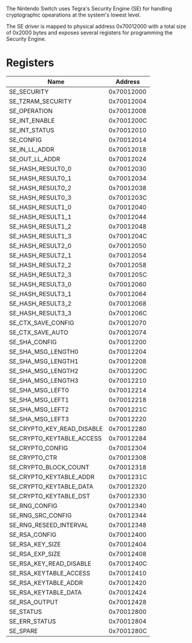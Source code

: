 The Nintendo Switch uses Tegra's Security Engine (SE) for handling
cryptographic opearations at the system's lowest level.

The SE driver is mapped to physical address 0x70012000 with a total size
of 0x2000 bytes and exposes several registers for programming the
Security Engine.

# Registers

| Name                           | Address    |
| ------------------------------ | ---------- |
| SE\_SECURITY                   | 0x70012000 |
| SE\_TZRAM\_SECURITY            | 0x70012004 |
| SE\_OPERATION                  | 0x70012008 |
| SE\_INT\_ENABLE                | 0x7001200C |
| SE\_INT\_STATUS                | 0x70012010 |
| SE\_CONFIG                     | 0x70012014 |
| SE\_IN\_LL\_ADDR               | 0x70012018 |
| SE\_OUT\_LL\_ADDR              | 0x70012024 |
| SE\_HASH\_RESULT0\_0           | 0x70012030 |
| SE\_HASH\_RESULT0\_1           | 0x70012034 |
| SE\_HASH\_RESULT0\_2           | 0x70012038 |
| SE\_HASH\_RESULT0\_3           | 0x7001203C |
| SE\_HASH\_RESULT1\_0           | 0x70012040 |
| SE\_HASH\_RESULT1\_1           | 0x70012044 |
| SE\_HASH\_RESULT1\_2           | 0x70012048 |
| SE\_HASH\_RESULT1\_3           | 0x7001204C |
| SE\_HASH\_RESULT2\_0           | 0x70012050 |
| SE\_HASH\_RESULT2\_1           | 0x70012054 |
| SE\_HASH\_RESULT2\_2           | 0x70012058 |
| SE\_HASH\_RESULT2\_3           | 0x7001205C |
| SE\_HASH\_RESULT3\_0           | 0x70012060 |
| SE\_HASH\_RESULT3\_1           | 0x70012064 |
| SE\_HASH\_RESULT3\_2           | 0x70012068 |
| SE\_HASH\_RESULT3\_3           | 0x7001206C |
| SE\_CTX\_SAVE\_CONFIG          | 0x70012070 |
| SE\_CTX\_SAVE\_AUTO            | 0x70012074 |
| SE\_SHA\_CONFIG                | 0x70012200 |
| SE\_SHA\_MSG\_LENGTH0          | 0x70012204 |
| SE\_SHA\_MSG\_LENGTH1          | 0x70012208 |
| SE\_SHA\_MSG\_LENGTH2          | 0x7001220C |
| SE\_SHA\_MSG\_LENGTH3          | 0x70012210 |
| SE\_SHA\_MSG\_LEFT0            | 0x70012214 |
| SE\_SHA\_MSG\_LEFT1            | 0x70012218 |
| SE\_SHA\_MSG\_LEFT2            | 0x7001221C |
| SE\_SHA\_MSG\_LEFT3            | 0x70012220 |
| SE\_CRYPTO\_KEY\_READ\_DISABLE | 0x70012280 |
| SE\_CRYPTO\_KEYTABLE\_ACCESS   | 0x70012284 |
| SE\_CRYPTO\_CONFIG             | 0x70012304 |
| SE\_CRYPTO\_CTR                | 0x70012308 |
| SE\_CRYPTO\_BLOCK\_COUNT       | 0x70012318 |
| SE\_CRYPTO\_KEYTABLE\_ADDR     | 0x7001231C |
| SE\_CRYPTO\_KEYTABLE\_DATA     | 0x70012320 |
| SE\_CRYPTO\_KEYTABLE\_DST      | 0x70012330 |
| SE\_RNG\_CONFIG                | 0x70012340 |
| SE\_RNG\_SRC\_CONFIG           | 0x70012344 |
| SE\_RNG\_RESEED\_INTERVAL      | 0x70012348 |
| SE\_RSA\_CONFIG                | 0x70012400 |
| SE\_RSA\_KEY\_SIZE             | 0x70012404 |
| SE\_RSA\_EXP\_SIZE             | 0x70012408 |
| SE\_RSA\_KEY\_READ\_DISABLE    | 0x7001240C |
| SE\_RSA\_KEYTABLE\_ACCESS      | 0x70012410 |
| SE\_RSA\_KEYTABLE\_ADDR        | 0x70012420 |
| SE\_RSA\_KEYTABLE\_DATA        | 0x70012424 |
| SE\_RSA\_OUTPUT                | 0x70012428 |
| SE\_STATUS                     | 0x70012800 |
| SE\_ERR\_STATUS                | 0x70012804 |
| SE\_SPARE                      | 0x7001280C |
